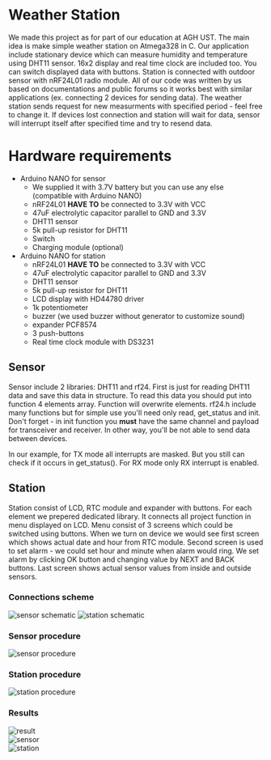# Weather Station
We made this project as for part of our education at AGH UST. The main idea is make simple weather station on Atmega328 in C. Our application include stationary device which can measure humidity and temperature using DHT11 sensor. 16x2 display and real time clock are included too. You can switch displayed data with buttons. Station is connected with outdoor sensor with nRF24L01 radio module. All of our code was written by us based on documentations and public forums so it works best with similar applications (ex. connecting 2 devices for sending data). The weather station sends request for new measurments with specified period - feel free to change it. If devices lost connection and station will wait for data, sensor will interrupt itself after specified time and try to resend data.  

# Hardware requirements
- Arduino NANO for sensor
    - We supplied it with 3.7V battery but you can use any else (compatible with Arduino NANO)
    - nRF24L01 **HAVE TO** be connected to 3.3V with VCC
    - 47uF electrolytic capacitor parallel to GND and 3.3V
    - DHT11 sensor
    - 5k pull-up resistor for DHT11
    - Switch
    - Charging module (optional)
- Arduino NANO for station
    - nRF24L01 **HAVE TO** be connected to 3.3V with VCC
    - 47uF electrolytic capacitor parallel to GND and 3.3V
    - DHT11 sensor
    - 5k pull-up resistor for DHT11
    - LCD display with HD44780 driver
    - 1k potentiometer
    - buzzer (we used buzzer without generator to customize sound)
    - expander PCF8574
    - 3 push-buttons
    - Real time clock module with DS3231

## Sensor
Sensor include 2 libraries: DHT11 and rf24. First is just for reading DHT11 data and save this data in structure. To read this data you should put into function 4 elements array. Function will overwrite elements. rf24.h include many functions but for simple use you'll need only read, get_status and init. Don't forget - in init function you **must** have the same channel and payload for transceiver and receiver. In other way, you'll be not able to send data between devices.   

In our example, for TX mode all interrupts are masked. But you still can check if it occurs in get_status(). For RX mode only RX interrupt is enabled.

## Station
Station consist of LCD, RTC module and expander with buttons. For each element we prepered dedicated library. It connects all project function in menu displayed on LCD. Menu consist of 3 screens which could be switched using buttons. When we turn on device we would see first screen which shows actual date and hour from RTC module. Second screen is used to set alarm - we could set hour and minute when alarm would ring. We set alarm by clicking OK button and changing value by NEXT and BACK buttons. Last screen shows actual sensor values from inside and outside sensors.
  

### Connections scheme 
![sensor schematic](img/schemeSensor.png)
![station schematic](img/schemeStation.png)
### Sensor procedure
![sensor procedure](img/SensorDiagram.png)
### Station procedure
![station procedure](img/StationDiagram.png)
### Results
![result](img/result.jpg)  
![sensor](img/sensor.jpg)  
![station](img/station.jpg)
